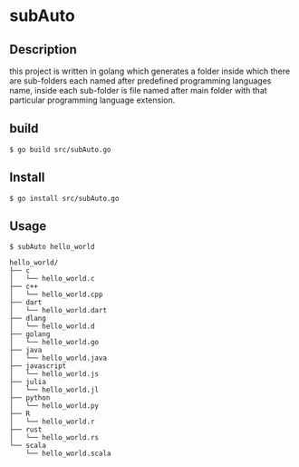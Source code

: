 # subAuto

## Description

this project is written in golang which generates a folder inside which there are sub-folders each named after predefined programming languages  name, inside each sub-folder is file named after main folder with that particular programming language extension.

## build
`$ go build src/subAuto.go`

## Install
`$ go install src/subAuto.go`

## Usage
`$ subAuto hello_world`
```
hello_world/
├── c
│   └── hello_world.c
├── c++
│   └── hello_world.cpp
├── dart
│   └── hello_world.dart
├── dlang
│   └── hello_world.d
├── golang
│   └── hello_world.go
├── java
│   └── hello_world.java
├── javascript
│   └── hello_world.js
├── julia
│   └── hello_world.jl
├── python
│   └── hello_world.py
├── R
│   └── hello_world.r
├── rust
│   └── hello_world.rs
└── scala
    └── hello_world.scala
```
